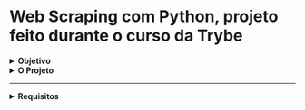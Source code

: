 # Web Scraping com Python, projeto feito durante o curso da Trybe

<details>
  <summary><strong>Objetivo</strong></summary><br />

  O projeto tem como principal objetivo fazer consultas em notícias sobre tecnologia.

  As notícias são obtidas através da raspagem do [_blog da Trybe_](https://blog.betrybe.com).

</details>


<details>
  <summary><strong> O Projeto</strong></summary>
  As notícias a serem raspadas estão no _Blog da Trybe_: https://blog.betrybe.com.
  Essas notícias são salvas no banco de dados utilizando as funções python no módulo `database.py`

  <strong>MongoDB</strong>

  Foi utilizado um banco de dados chamado `tech_news`.
  As notícias são armazenadas em uma coleção chamada `news`.

  Rodar MongoDB via Docker:
  <code>docker-compose up -d mongodb</code> no terminal. 
  Configurações do mongo com o docker no arquivo `docker-compose.yml`

  O mongoDB utilizará por padrão a porta 27017.

</details>

---
<details>
  <summary><strong> Requisitos</strong></summary>

  ## 1 - Função `fetch`
  local: `tech_news/scraper.py`

  Esta função é responsável por fazer a requisição HTTP ao site e obter o conteúdo HTML.

  - Utiliza um Rate Limit pois pode ser utilizada várias vezes em sucessão
  - Deve receber uma URL
  - Faz uma requisição HTTP `get` para a URL utilizando a função `requests.get`
  - Retorna o conteúdo HTML da resposta.
  - Caso a requisição seja bem sucedida com `Status Code 200: OK`, retorna seu conteúdo de texto;
  - Caso a resposta tenha o código de status diferente de `200`, retorna `None`;
  - Caso a requisição não receba resposta em até 3 segundos, ela é abandonada.

  📌 é definido o _header_ `user-agent` para que a raspagem do blog funcione corretamente. Para isso, o valor `"Fake user-agent"` recebe:

  ```python
  { "user-agent": "Fake user-agent" }
  ```

  ## 2 - Função `scrape_novidades`
  local: `tech_news/scraper.py`

  Esta função faz o scrape da página Novidades (https://blog.betrybe.com) para obter as URLs das páginas de notícias.

  - Recebe uma string com o conteúdo HTML da página inicial do blog
  - Faz o scrape do conteúdo recebido para obter uma lista contendo as URLs das notícias listadas.
  - A função retorna esta lista.
  - Caso não encontre nenhuma URL de notícia, a função retorna uma lista vazia.

  ## 3 - Função `scrape_next_page_link`
  local: `tech_news/scraper.py`

  Precisa do link da próxima página. Esta função é responsável por fazer o scrape deste link.

  - Recebe como parâmetro uma `string` contendo o conteúdo HTML retirado pela função fetch
  - Faz o scrape deste HTML para obter a URL da próxima página.
  - Retorna a URL obtida.
  - Caso não encontre o link da próxima página, função retorna `None`

  ## 4 - Função `scrape_noticia`
  local: `tech_news/scraper.py`

  - Recebe como parâmetro o conteúdo HTML da página de uma notícia
  - Busca as informações das notícias e preenche um dicionário:
    - `url` - link para acesso da notícia.
    - `title` - título da notícia.
    - `timestamp` - data da notícia, no formato `dd/mm/AAAA`.
    - `writer` - nome da pessoa autora da notícia.
    - `comments_count` - número de comentários que a notícia recebeu.
      - Se a informação não for encontrada, salve este atributo como `0` (zero)
    - `summary` - o primeiro parágrafo da notícia.
    - `tags` - lista contendo tags da notícia.
    - `category` - categoria da notícia.

  - Exemplo de retorno da função:

  ```json
  {
    "url": "https://blog.betrybe.com/novidades/noticia-bacana",
    "title": "Notícia",
    "timestamp": "04/04/2021",
    "writer": "Eu",
    "comments_count": 4,
    "summary": "Algo muito bacana aconteceu",
    "tags": ["Tecnologia", "Esportes"],
    "category": "Ferramentas",
  }
    ```
  ---

  ## 5 - Função `get_tech_news`
  local: `tech_news/scraper.py`

  Aplicação de todas as funções anterioes.

  - Receber como parâmetro um número inteiro `n` e buscar as últimas `n` notícias.
  - Funções `fetch`, `scrape_novidades`, `scrape_next_page_link` e `scrape_noticia` são utilizadas para buscar as notícias e processar o conteúdo.
  - As notícias buscadas são inseridas no MongoDB; utiliza as funções do diretório `tech_news/database.py`
  - Insere as notícias no banco, e retorna as mesmas.


  ## 6 - Crie a função `search_by_title`
  local: `tech_news/analyzer/search_engine.py`

  Faz buscas por título.

  - Recebe uma string com um título de notícia
  - Busca as notícias do banco de dados por título
  - Retorna uma lista de tuplas com as notícias encontradas na busca. 
  Exemplo: 
  ```python
  [
    ("Título1_aqui", "url1_aqui"),
    ("Título2_aqui", "url2_aqui"),
  ]
  ```
  - A busca é _case insensitive_
  - Caso nenhuma notícia seja encontrada, retorna uma lista vazia.

  📌 Para acesso ao banco de dados utiliza `db` definido no módulo `tech_news/database.py`.

  ## 7 - Função `search_by_date`
  local: `tech_news/analyzer/search_engine.py`

  Buscar as notícias do banco de dados por data.

  - Recebe como parâmetro uma data no formato ISO `AAAA-mm-dd`
  - Tem retorno no mesmo formato do requisito anterior.
  - Caso a data seja inválida, uma exceção `ValueError` é lançada com a mensagem `Data inválida`.
  - Caso nenhuma notícia seja encontrada, retorna uma lista vazia.

  ## 8 - Função `search_by_tag`,
  local: `tech_news/analyzer/search_engine.py`

  Busca as notícias por tag.

  - Receber como parâmetro o nome da tag completo..
  - A função deve ter retorno no mesmo formato do requisito anterior.
  - Caso nenhuma notícia seja encontrada, retorna uma lista vazia.
  - A busca é_case insensitive_

  ## 9 - Função `search_by_category`
  local: `tech_news/analyzer/search_engine.py`

  Buscar as notícias por categoria.

  - Recebe como parâmetro o nome da categoria completo.
  - Tem como retorno o mesmo formato do requisito anterior.
  - Caso nenhuma notícia seja encontrada, retorna uma lista vazia.
  - A busca é _case insensitive_
</details>
